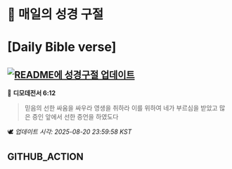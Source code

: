 # 🙏 매일의 성경 구절
# [Daily Bible verse]
## [![README에 성경구절 업데이트](https://github.com/DONGSUKA/first_test/actions/workflows/update-readme-bible.yml/badge.svg)](https://github.com/DONGSUKA/first_test/actions/workflows/update-readme-bible.yml)
<!-- START_BIBLE_VERSE -->
📖 **디모데전서 6:12**
> 믿음의 선한 싸움을 싸우라 영생을 취하라 이를 위하여 네가 부르심을 받았고 많은 증인 앞에서 선한 증언을 하였도다

🕊️ _업데이트 시각: 2025-08-20 23:59:58 KST_
  <!-- END_BIBLE_VERSE -->
## GITHUB_ACTION
